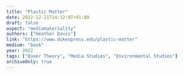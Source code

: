 ```yaml
---
title: "Plastic Matter"
date: 2022-12-21T14:12:07+01:00
draft: false
aspect: "mediamateriality"
authors: ["Heather Davis"]
link: "https://www.dukeupress.edu/plastic-matter"
medium: "book"
year: 2022
tags: ["Queer Theory", "Media Studies", "Environmental Studies"]
archiveOnly: true
---
```


